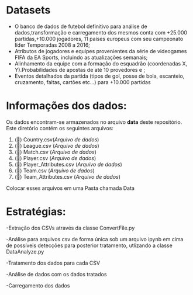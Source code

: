 

# **Datasets**

- O banco de dados de futebol definitivo para análise de dados,transformação e carregamento dos mesmos conta com +25.000 partidas,+10.000 jogadores, 11 países europeus com seu campeonato líder
Temporadas 2008 a 2016;
- Atributos de jogadores e equipes provenientes da série de videogames FIFA da EA Sports, incluindo as atualizações semanais;
- Alinhamento da equipe com a formação do esquadrão (coordenadas X, Y).Probabilidades de apostas de até 10 provedores e ;
- Eventos detalhados da partida (tipos de gol, posse de bola, escanteio, cruzamento, faltas, cartões etc…) para +10.000 partidas

# **Informações dos dados:**

Os dados encontram-se armazenados no arquivo **data** deste repositório. Este diretório contém os seguintes arquivos:

1. (🔎) Country.csv(*Arquivo de dados*)
2. (🔎) League.csv (*Arquivo de dados*)
3. (🔎) Match.csv (*Arquivo de dados*)
4. (🔎) Player.csv (*Arquivo de dados*)
5. (🔎) Player_Attributes.csv (*Arquivo de dados*)
6. (🔎) Team.csv (*Arquivo de dados*)
7. (🔎) Team_Attributes.csv (*Arquivo de dados*)

Colocar esses arquivos em uma Pasta chamada Data

# **Estratégias:**
-Extração dos CSVs através da classe ConvertFile.py

-Análise para arquivos csv de forma única sob um arquivo ipynb em cima de possíveis detecções para posterior tratamento, utlizando a classe DataAnalyze.py

-Tratamento dos dados para cada CSV

-Análise de dados com os dados tratados

-Carregamento dos dados 

